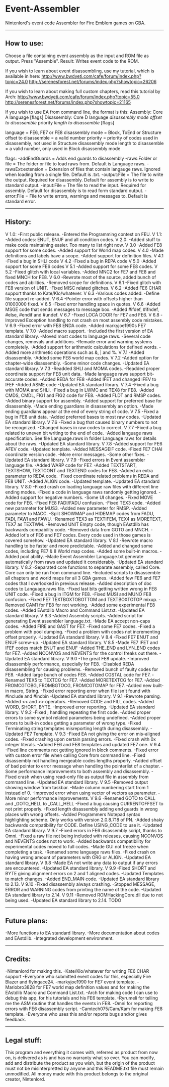 Event-Assembler
===============
Nintenlord's event code Assembler for Fire Emblem
games on GBA.

-----------
How to use:
-----------

Choose a file containing event assembly as the input 
and ROM file as output.
Press "Assemble". 
Result:
Writes event code to the ROM.

If you wish to learn about event disassembling, use my
tutorial, which is available in here:
http://www.bwdyeti.com/cafe/forum/index.php?topic=24.0
http://serenesforest.net/forums/index.php?showtopic=26206

If you wish to learn about making full custom chapters,
read this tutorial by Arch:
http://www.bwdyeti.com/cafe/forum/index.php?topic=55.0
http://serenesforest.net/forums/index.php?showtopic=21165

If you wish to use EA from command line, the format is this:
Assembly:
 Core A language [flags]
Disassembly:
 Core D language *disassembly mode* *offset to disassemble* 
      priority *length to disassemble* [flags]

language              = FE6, FE7 or FE8
disassembly mode      = Block, ToEnd or Structure
offset to disassemble = a valid number
priority              = priority of codes used in disassembly,
                        not used in Structure disassembly mode
length to disassemble = a valid number, only used in Block 
                        disassembly mode

flags:
-addEndGuards        = Adds end guards to disassembly
-raws:Folder or file = The folder or file to load raws from.
                       Default is Language raws.
-rawsExt:extension   = Extension of files that contain langauge
                       raws. Ignored when loading from a single file.
					   Default is .txt.
-output:File         = The file to write the output. Required for 
                       disassembly. Default for assembly is to write
					   to standard output.
-input:File          = The file to read the input. Required for 
                       assembly. Default for disassembly is to read 
					   form	standard output.
-error:File          = File to write errors, warnings and messages to.
                       Default is standard error.

--------
History:
--------

V 1.0:
-First public release.
-Entered the Programming contest on FEU.
V 1.1:
-Added codes: ENUT, ENUF and all condition codes.
V 2.0:
-Added stuff to make code maintaining easier. 
 Too many to list right now.
V 3.0
-Added FE8 support for some codes.
-Added support for World map codes.
V 4.0
-Made definitions and labels have a scope.
-Added support for definition files.
V 4.1
-Fixed a bug in SHLI code
V 4.2
-Fixed a bug in REPA code
V 5.0
-Added support for some FE6 codes
V 5.1
-Added support for some FE8 codes.
V 5.2
-Fixed glitch with local variables.
-Added MNC2 for FE7 and FE8 and fixed MNCH for FE8.
V 6.0
-Rewrote most of the source, added bunch of codes and abilities. 
-Removed scope for definitions.
V 6.1
-Fixed glitch with FE8 version of UNIT.
-Fixed MISC related glitches.
V 6.2
-Added FE6 CHAR support thanks to Kate/Klo/whatever.
V 6.3
-Various codes added.
-Define file support re-added.
V 6.4
-Pointer error with offsets higher than 01000000 fixed.
V 6.5
-Fixed error handling space in quotes.
V 6.6
-Added MSGE code that sends messages to message box.
-Added #ifdef, #ifndef, #else, #endif and #undef.
V 6.7
-Fixed LOCA DOOR for FE7 and FE6.
V 6.8
-Improved Exception handling to not crash on most assembly
 code mistakes.
V 6.9
-Fixed error with FE8 ENDA code.
-Added markyjoe1990s FE7 template.
V 7.0
-Added macro support.
-Included the first version of EA standard library.
-Moved most codes to language raws.
-Several code changes, removals and additions.
-Remade error and warning systems completely.
-Added support for arithmetic calculations for
 defined words.
-Added more arithmetic operations such as &, | and %.
V 7.1
-Added disassembly.
-Added some FE8 world map codes.
V 7.2
-Added option for chapter-wide disassembly.
-Some minor code changes.
-Updated EA standard library.
V 7.3
-Readded SHLI and MOMA codes.
-Readded proper coordinate support for FE8 unit data.
-Made language raws support bit-accurate codes.
-Added REDA for FE8
-Added IFET and changed IFEV to IFEF
-Added ASME code
-Updated EA standard library.
V 7.4
-Fixed a bug with MOMA and SHLI.
-Fixed a bug in LWMC and TEX8 for FE8.
-Added CMDS, CMDL, FIG1 and FIG2 code for FE8.
-Added FLDT and RMSP codes.
-Added binary support for assembly.
-Added support for preferred base for disassembly.
-Made ending guardians in disassembly an option.
-Made ending guardians appear at the end of every
 string of code.
V 7.5
-Fixed a bug in FE8 unit data.
-Added preferred bases to most raw codes.
-Updated EA standard library.
V 7.6
-Fixed a bug that caused binary numbers to not be recognized.
-Changed bases in raw codes to correct.
V 7.7
-Fixed a bug related to uneven bit writing to the end of code.
-Added language raws specification. See file Language.raws in
 folder Language raws for details about the raws.
-Updated EA standard library.
V 7.8
-Added support for FE6 AFEV code.
-Updated template.
-Added MESSAGEIF code.
-Fixed FE7 CHAI coordinate version code.
-More error messages.
-Some other fixes.
-Updated EA standard library.
V 7.9
-Fixed errors in Event assembler language file.
-Added WARP code for FE7.
-Added TEXTSTART, TEXTSHOW, TEXTCONT and TEXTEND codes
 for FE8. 
-Added an extra parameter to REDA code.
-Fixed coordinate related problems in REDA and FE8 UNIT.
-Added ALIGN code.
-Updated template.
-Updated EA standard library.
V 8.0
-Fixed crash on loading language raw files with different
 line ending modes.
-Fixed a code in language raws randomly getting ignored. 
-Added support for negative numbers.
-Some UI changes.
-Fixed MOVE code for FE6.
-Fixed FE8 FADI/FADU confusion.
-Fixed TEX3 code.
-Added new parameter for MUS3.
-Added new parameter for RMSP.
-Added parameter to MACC.
-Split SHOWMAP and HIDEMAP codes from FADU, FADI, FAWI and FAWU.
-Renamed TEX3 as TEXTIFEM, TEX4 as MORETEXT, TEX7 as TEXTWM.
-Removed UNIT Empty code, though EAstdlib has backwards 
 compability code.
-Removed data from GOTO and MNCH.
-Added lot's of FE6 and FE7 codes. Every code used in those games
 is covered somehow.
-Updated EA standard library.
V 8.1
-Rewrote macro handling to be faster and more predictable.
-Added and changed some codes, including FE7 & 8 World map codes.
-Added some built-in macros.
-Added pool ability.
-Made Event Assembler Language.txt generate automatically from raws
 and updated it considerably.
-Updated EA standard library.
V 8.2
-Separated core functions to separate assembly, called Core.
 Core can only be run from command line.
-Included scripts to disassemble all chapters and world maps for all 
 3 GBA games.
-Added few FE6 and FE7 codes that I overlooked in previous release.
-Added description of doc codes to Language.raws file.
-Fixed last bits getting written wrong in FE8 UNIT code.
-Fixed a bug in ITGM for FE8.
-Fixed MUSI and MUNO FE8 confusion.
-Fixed FE7 TEXTBOXTOBOTTOM and TEXTBOXTOTOP mixup.
-Removed CAM1 for FE8 for not working.
-Added some experimental FE8 codes.
-Added EAstdlib Macro and Command List.txt.
-Updated EA standard library.
V 8.3
-Added Assembly scripts.
-Added script for generating Event assembler language.txt.
-Made EA accept non-caps codes.
-Added FIRE and GAST for FE7.
-Fixed some FE7 codes.
-Fixed a problem with pool dumping.
-Fixed a problem with codes not incrementing offset properly.
-Updated EA standard library.
V 8.4
-Fixed FE7 ENUT and ENUF screw-up.
-Updated EA standard library.
V 8.5
-Made FE7 IFET and IFEF codes match ENUT and ENUF
-Added THE_END and LYN_END codes for FE7.
-Added NCONVOS and NEVENTS for the control freaks out there.
-Updated EA standard library.
V 9.0
-The great FE8 update.
-Improved disassembly performance, especially for FE8.
-Disabled REDA disassembling for causing problems.
-Removed bunch of faulty codes for FE8.
-Added large bunch of codes FE8.
-Added CGSTAL code for FE7.
-Renamed TEX5 to TEXTCG for FE7.
-Added MORETEXTCG for FE7.
-Added FROMCGTOBG, FROMBGTOCG, FROMCGTOMAP for FE7.
-Added new built-in macro, String.
-Fixed error reporting error when file isn't found 
 with #include and #incbin
-Updated EA standard library.
V 9.1
-Rewrote parsing.
-Added << and >> operators.
-Removed CODE and FILL codes.
-Added WORD, SHORT, BYTE.
-Improved error reporting.
-Updated EA standard library.
V 9.2
-Fixed ; handling repeating the first code.
-Added proper errors to some symbol related parameters 
 being undefined.
-Added proper errors to built-in codes getting a parameter
 of wrong type.
-Fixed Terminating string templates misreporting length 
 during disassembly.
-Updated FE7 Template.
V 9.3
-Fixed EA not giving the error on mis-aligned codes.
-Fixed crashing upon certain parsing errors.
-Fixed crash with 0x integer literals.
-Added FE6 and FE8 templates and updated FE7 one.
V 9.4
-Fixed line comments not getting ignored in block comments.
-Fixed error with custom error file when calling Core
 from command line.
-Fixed disassembly not handling mergeable codes lengths 
 properly.
-Added offset of bad pointer to error message when
 handling the pointerlist of a chapter.
-Some performance improvements to both assembly and
 disassembly.
-Fixed crash when using read-only file as output
 file in assembly from command line.
-Updated EA standard library.
V 9.5
-Removed output showing window from taskbar.
-Made column numbering start from 1 instead of 0.
-Improved error when using vector of vectors as parameter.
-More minor performance improvements.
V 9.6
-Renamed GOTO to CALL and _GOTO_HELL to _CALL_HELL
-Fixed a bug causing CURRENTOFFSET to not print properly.
-Fixed length disassembly adding end guards in wrong places
 with wrong offsets.
-Added Programmers Notepad syntax highlighting scheme.
 Only works with version 2.0.8.718 of PN.
-Added shaky backwards compatibility for CODE.
 Define USING_CODE to use it.
-Updated EA standard library.
V 9.7
-Fixed errors in FE6 disassembly script, thanks to Omni.
-Fixed a raw file not being included with releases, causing
 NCONVOS and NEVENTS codes not to work.
-Added backwards compatibility for experimental codes
 moved to full codes.
-Made GUI not freeze when completing a task.
-Renamed some language raws files.
-Fixed crash on having wrong amount of parameters with ORG or ALIGN.
-Updated EA standard library.
V 9.8
-Made EA not write any data to output
 if any errors are encountered.
-Updated EA standard library.
V 9.9
-Fixed SHORT and BYTE giving alignment errors on 
 2 and 1 aligned codes.
-Updated Templates to match changes.
-Added END_MAIN code.
-Updated EA standard library to 2.13.
V 9.10
-Fixed disassembly always crashing.
-Stopped MESSAGE, ERROR and WARNING codes from printing
 the name of the code.
-Updated EA standard library to 2.14.
V 9.11
-Removed ROMHackingCore.dll due to not being used.
-Updated EA standard library to 2.14. TODO

-------------
Future plans:
-------------

-More functions to EA standard library.
-More documentation about codes and EAstdlib.
-Integrated development environment.

--------
Credits:
--------

-Nintenlord for making this.
-Kate/Klo/whatever for writing FE6 CHAR support
-Everyone who submitted event codes for this, especially
 Fire Blazer and flyingace24.
-markyjoe1990 for FE7 event template.
-Mariobro3828 for FE7 world map definition values and
 for making the EAstdlib Macro and Command List.txt.
-Arch for making code I can use to debug this app, 
 for his tutorials and his FE6 template.
-Ryrumeli for telling me the ASM routine that handles
 the events in FE8.
-Omni for reporting errors with FE6 disassembly script.
-Camtech075/Cam/Kam for making FE8 template.
-Everyone who uses this and/or reports bugs and/or gives
 feedback.

------------
Legal stuff:
------------

This program and everything it comes with, referred 
as product from now on, is delivered as is and 
has no warranty what so ever.
You can modify, add and distribute the product as
you wish, but the origin of the product must not be 
misinterpretted by anyone and this README.txt file must
remain unmodified.
All money made with this product belongs to the original 
creator, Nintenlord.